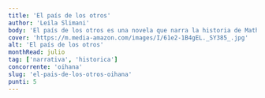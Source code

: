 ```yaml
---
title: 'El país de los otros'
author: 'Leila Slimani'
body: 'El país de los otros es una novela que narra la historia de Mathilde, una joven francesa que se enamora de Amine, un marroquí. La historia se desarrolla en Marruecos, en un contexto de lucha por la independencia del país. '
cover: 'https://m.media-amazon.com/images/I/61e2-1B4gEL._SY385_.jpg'
alt: 'El país de los otros'
monthRead: julio
tag: ['narrativa', 'historica']
concorrente: 'oihana'
slug: 'el-pais-de-los-otros-oihana'
punti: 5
---
```

